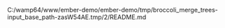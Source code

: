 C:/wamp64/www/ember-demo/ember-demo/tmp/broccoli_merge_trees-input_base_path-zasW54AE.tmp/2/README.md